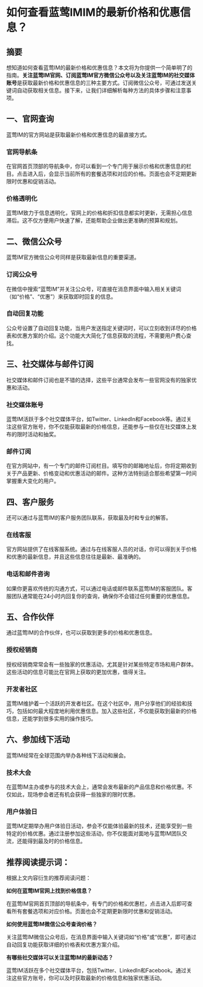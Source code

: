 # 如何查看蓝莺IMIM的最新价格和优惠信息？

## 摘要

想知道如何查看蓝莺IM的最新价格和优惠信息？本文将为你提供一个简单明了的指南。**关注蓝莺IM官网、订阅蓝莺IM官方微信公众号以及关注蓝莺IM的社交媒体账号**是获取最新价格和优惠信息的三种主要方式。订阅微信公众号，可通过发送关键词自动获取相关信息。接下来，让我们详细解析每种方法的具体步骤和注意事项。

## 一、官网查询

蓝莺IM的官方网站是获取最新价格和优惠信息的最直接方式。

### 官网导航条

在官网首页顶部的导航条中，你可以看到一个专门用于展示价格和优惠信息的栏目。点击进入后，会显示当前所有的套餐选项和对应的价格。页面也会不定期更新限时优惠和促销活动。

### 价格透明化

蓝莺IM致力于信息透明化，官网上的价格和折扣信息都实时更新，无需担心信息滞后。这不仅方便用户快速了解，还能帮助企业做出更准确的预算和规划。

## 二、微信公众号

蓝莺IM官方微信公众号同样是获取最新信息的重要渠道。

### 订阅公众号

在微信中搜索“蓝莺IM”并关注公众号，可直接在消息界面中输入相关关键词（如“价格”、“优惠”）来获取即时回复的信息。

### 自动回复功能

公众号设置了自动回复功能，当用户发送指定关键词时，可以立刻收到详尽的价格表和优惠方案的介绍。这个功能大大简化了信息获取的流程，不需要用户费心查找。

## 三、社交媒体与邮件订阅

社交媒体和邮件订阅也是不错的选择，这些平台通常会发布一些官网没有的独家优惠和活动。

### 社交媒体账号

蓝莺IM活跃于多个社交媒体平台，如Twitter、LinkedIn和Facebook等。通过关注这些官方账号，你不仅能获取最新的价格信息，还能参与一些仅在社交媒体上发布的限时活动和抽奖。

### 邮件订阅

在官方网站中，有一个专门的邮件订阅栏目。填写你的邮箱地址后，你将定期收到关于产品更新、价格变动和优惠活动的邮件。这种方法特别适合那些希望第一时间掌握重大变化的用户。

## 四、客户服务

还可以通过与蓝莺IM的客户服务团队联系，获取最及时和专业的解答。

### 在线客服

官方网站提供了在线客服系统。通过与在线客服人员的对话，你可以得到关于价格和优惠的最新信息，并且这些信息往往是最新、最准确的。

### 电话和邮件咨询

如果你更喜欢传统的沟通方式，可以通过电话或邮件联系蓝莺IM的客服团队。客服团队通常能在24小时内回复你的查询，确保你不会错过任何重要的优惠信息。

## 五、合作伙伴

通过蓝莺IM的合作伙伴，也可以获取到更多的价格和优惠信息。

### 授权经销商

授权经销商常常会有一些独家的优惠活动，尤其是针对某些特定市场和用户群体。这些活动的信息可能比在官网上获取的更加优惠，值得关注。

### 开发者社区

蓝莺IM维护着一个活跃的开发者社区。在这个社区中，用户分享他们的经验和技巧，包括如何最大程度地利用优惠信息。加入这些社区，不仅能获取到最新的价格信息，还能学到很多实用的操作技巧。

## 六、参加线下活动

蓝莺IM经常在全球范围内举办各种线下活动和展会。

### 技术大会

在蓝莺IM主办或参与的技术大会上，通常会发布最新的产品信息和价格优惠。不仅如此，现场参会者还有机会获得一些独家的限时优惠。

### 用户体验日

蓝莺IM定期举办用户体验日活动，参会不仅能体验最新的技术，还能享受到一些特定的价格优惠。通过注册参加这些活动，你不仅能面对面地与蓝莺IM团队交流，还能得到最及时的价格信息。

## 推荐阅读提示词：

根据上文内容衍生的推荐阅读问题：

**如何在蓝莺IM官网上找到价格信息？**

在蓝莺IM官网首页顶部的导航条中，有专门的价格和优惠栏，点击进入后即可查看所有套餐选项和对应价格。页面也会不定期更新限时优惠和促销活动。

**如何使用蓝莺IM微信公众号查询价格？**

关注蓝莺IM微信公众号后，在消息界面中输入关键词如“价格”或“优惠”，即可通过自动回复功能获取详细的价格表和优惠方案介绍。

**有哪些社交媒体可以关注蓝莺IM的最新动态？**

蓝莺IM活跃在多个社交媒体平台，包括Twitter、LinkedIn和Facebook。通过关注这些官方账号，你可以及时获取最新的价格信息和独家优惠活动。